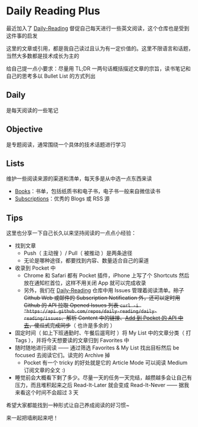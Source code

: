 # Daily Reading Plus

最近加入了 [Daily-Reading](https://github.com/highestop/Daily-Reading) 督促自己每天进行一些英文阅读，这个仓库也是受到这件事的启发

这里的文章或引用，都是我自己读过且认为有一定价值的。这里不限语言和话题，当然大多数都是技术成长为主的

给自己提一点小要求：尽量用 TL;DR 一两句话概括描述文章的宗旨，读书笔记和自己的思考多以 Bullet List 的方式列出

## Daily

是每天阅读的一些笔记

## Objective

是专题阅读，通常围绕一个具体的技术话题进行学习

## Lists

维护一些阅读来源的渠道和清单，每天多是从中选一点东西来读

- [Books](./Books/README.md)：书单，包括纸质书和电子书，电子书一般来自微信读书
- [Subscriptions](./Subscriptions/README.md)：优秀的 Blogs 或 RSS 源

## Tips

这里也分享一下自己长久以来坚持阅读的一点点小经验：

- 找到文章
    - Push（ 主动搜 ）/ Pull（ 被推动 ）是两条途径
    - 无论是哪种途径，都要找到内容、数量适合自己的渠道
- 收录到 Pocket 中
    - Chrome 和 Safari 都有 Pocket 插件，iPhone 上写了个 Shortcuts 然后放在通知栏首位，这样不用关闭 App 就可以完成收录
    - 另外，我们在 [Daily-Reading](https://github.com/highestop/Daily-Reading) 仓库中用 Issues 管理着阅读清单。~~除了 Github Web 或邮件的 Subscription Notification 外，还可以定时用 Github 的 API 拉取 Opened Issues 列表 `curl -i "https://api.github.com/repos/daily-reading/daily-reading/issues`、解析 Content 中的链接、[Add 到 Pocket 的 API 中去](https://getpocket.com/developer/docs/v3/add)，傻瓜式完成同步~~（ 也许是多余的 ）
- 固定时间（ 如上下班通勤时、午餐后遛弯时 ）将 My List 中的文章分类（ 打 Tags ），并将今天想要读的文章归到 Favorites 中
- 随时随地进行阅读 —— 通过筛选 Favorites & My List 找出目标然后 be focused 去阅读它们。读完的 Archive 掉
    - Pocket 有一个 tricky 的好处就是它的 Article Mode 可以阅读 Medium 订阅文章的全文 :)
- 睡觉前会大概看下剩了多少。尽量一天的任务一天完结，越攒越多会让自己有压力，而且堆积起来之后 Read-It-Later 就会变成 Read-It-Never —— 据我来看这个时间不会超过 3 天

希望大家都能找到一种形式让自己养成阅读的好习惯~

来一起把墙刷起来吧！
